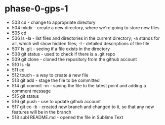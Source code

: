 # phase-0-gps-1
* 503  cd - change to appropriate directory
* 504  mkdir - create a new directory, where we're going to store new files
* 505  cd 
* 506  ls -la - list files and directories in the current directory; -a stands for all, which will show hidden files; -l - detailed descriptions of the file
* 507  ls .git - seeing if a file exists in the directory
* 508  git status - used to check if there is a .git repo 
* 509  git clone <URL> - cloned the repository from the github account
* 510  ls -la
* 511  cd 
* 512  touch - a way to create a new file
* 513  git add - stage the file to be committed 
* 514  git commit -m - saving the file to the latest point and adding a comment message
* 515  git status 
* 516  git push - use to update github account 
* 517  git co -b - created new branch and changed to it, so that any new features will be in the branch
* 518  subl README.md - opened the file in Sublime Text 